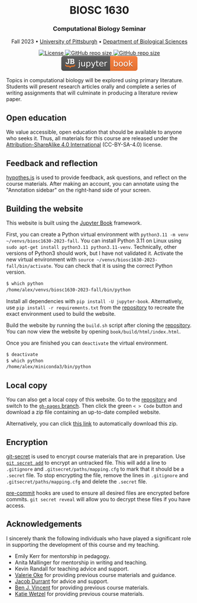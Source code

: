 <h1 align="center">BIOSC 1630</h1>

<h3 align="center">Computational Biology Seminar</h3>

<p align="center">
    Fall 2023 •
    <a href="https://www.pitt.edu/">University of Pittsburgh</a> •
    <a href="https://www.biology.pitt.edu/">Department of Biological Sciences</a>
</p>

<p align="center">
    <a href="https://github.com/aalexmmaldonado/reptar/blob/main/biosc1630-2023-fall" target="_blank">
        <img src="https://img.shields.io/github/license/aalexmmaldonado/biosc1630-2023-fall" alt="License">
    </a>
    <a href="https://github.com/aalexmmaldonado/biosc1630-2023-fall" target="_blank">
        <img src="https://img.shields.io/github/repo-size/aalexmmaldonado/biosc1630-2023-fall" alt="GitHub repo size">
    </a>
    <a href="https://github.com/aalexmmaldonado/biosc1630-2023-fall/actions/workflows/gh-pages.yml" target="_blank">
        <img src="https://github.com/aalexmmaldonado/biosc1630-2023-fall/actions/workflows/gh-pages.yml/badge.svg?branch=main" alt="GitHub repo size">
    </a>
    <a href="https://jupyterbook.org/en/stable/intro.html" target="_blank">
        <img src="book/_static/jb-badge.svg" alt="Jupyter book">
    </a>
</p>

Topics in computational biology will be explored using primary literature.
Students will present research articles orally and complete a series of writing assignments that will culminate in producing a literature review paper.

## Open education

We value accessible, open education that should be available to anyone who seeks it.
Thus, all materials for this course are released under the [Attribution-ShareAlike 4.0 International](https://creativecommons.org/licenses/by-sa/4.0/) (CC-BY-SA-4.0) license.

## Feedback and reflection

[hypothes.is](https://web.hypothes.is/) is used to provide feedback, ask questions, and reflect on the course materials.
After making an account, you can annotate using the "Annotation sidebar" on the right-hand side of your screen.

## Building the website

This website is built using the [Jupyter Book](https://jupyterbook.org/en/stable/intro.html) framework.

First, you can create a Python virtual environment with `python3.11 -m venv ~/venvs/biosc1630-2023-fall`.
You can install Python 3.11 on Linux using `sudo apt-get install python3.11 python3.11-venv`.
Technically, other versions of Python3 should work, but I have not validated it.
Activate the new virtual environment with `source ~/venvs/biosc1630-2023-fall/bin/activate`.
You can check that it is using the correct Python version.

```bash
$ which python
/home/alex/venvs/biosc1630-2023-fall/bin/python
```

Install all dependencies with `pip install -U jupyter-book`.
Alternatively, use `pip install -r requirements.txt` from the [repository](https://github.com/aalexmmaldonado/biosc1630-2023-fall) to recreate the exact environment used to build the website.

Build the website by running the `build.sh` script after cloning the [repository](https://github.com/aalexmmaldonado/biosc1630-2023-fall).
You can now view the website by opening `book/build/html/index.html`.

Once you are finished you can `deactivate` the virtual environment.

```bash
$ deactivate
$ which python
/home/alex/miniconda3/bin/python
```

## Local copy

You can also get a local copy of this website.
Go to the [repository](https://github.com/aalexmmaldonado/biosc1630-2023-fall) and switch to the [`gh-pages` branch](https://github.com/aalexmmaldonado/biosc1630-2023-fall/tree/gh-pages).
Then click the green `< > Code` button and download a zip file containing an up-to-date compiled website.

Alternatively, you can click [this link](https://github.com/aalexmmaldonado/biosc1630-2023-fall/archive/refs/heads/gh-pages.zip) to automatically download this zip.

## Encryption

[git-secret](https://github.com/sobolevn/git-secret) is used to encrypt course materials that are in preparation.
Use [`git secret add`](https://sobolevn.me/git-secret/git-secret-add) to encrypt an untracked file.
This will add a line to `.gitignore` and `.gitsecret/paths/mapping.cfg` to mark that it should be a `.secret` file.
To stop encrypting the file, remove the lines in `.gitignore` and `.gitsecret/paths/mapping.cfg` and delete the `.secret` file.

[pre-commit](https://pre-commit.com/) hooks are used to ensure all desired files are encrypted before commits.
`git secret reveal` will allow you to decrypt these files if you have access.

## Acknowledgements

I sincerely thank the following individuals who have played a significant role in supporting the development of this course and my teaching.

- Emily Kerr for mentorship in pedagogy.
- Anita Mallinger for mentorship in writing and teaching.
- Kevin Randall for teaching advice and support.
- [Valerie Oke](https://www.biology.pitt.edu/person/valerie-oke) for providing previous course materials and guidance.
- [Jacob Durrant](https://www.biology.pitt.edu/person/jacob-durrant) for advice and support.
- [Ben J. Vincent](https://scholar.google.com/citations?user=BPoxstcAAAAJ) for providing previous course materials.
- [Katie Wetzel](http://www.hatfull.org/katie-wetzel) for providing previous course materials.
